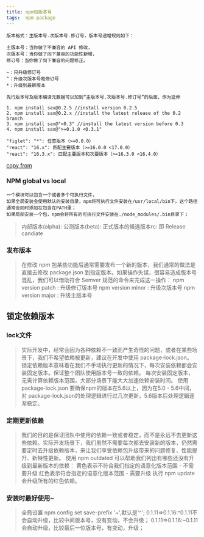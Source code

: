 ```yaml
---
title: npm包版本号
tags:  npm package
---
```


```
版本格式：主版本号.次版本号.修订号，版本号递增规则如下：

主版本号：当你做了不兼容的 API 修改，
次版本号：当你做了向下兼容的功能性新增，
修订号：当你做了向下兼容的问题修正。

~：只升级修订号
^：升级次版本号和修订号
*：升级到最新版本

先行版本号及版本编译元数据可以加到“主版本号.次版本号.修订号”的后面，作为延伸

1. npm install sax@0.2.5 //install version 0.2.5 
2. npm install sax@0.2.x //install the latest release of the 0.2 branch
3. npm install sax@"<0.3" //install the latest version before 0.3
4. npm install sax@">=0.1.0 <0.3.1" 

"figlet": "*": 任意版本（>=0.0.0）
"react": "16.x": 匹配主要版本（>=16.0.0 <17.0.0）
"react": "16.3.x": 匹配主要版本和次要版本（>=16.3.0 <16.4.0）
```
[copy from](https://semver.org/lang/zh-CN/)

### NPM global vs local
```
一个模块可以包含一个或者多个可执行文件，
如果全局安装会使用默认的安装目录，npm将可执行文件安装在/usr/local/bin下。这个路径通常会同时添加在包含在PATH里；
如果局部安装一个包，npm会将所有的可执行文件安装在./node_modules/.bin目录下；
```

> 内部版本(alpha):
公测版本(beta):
正式版本的候选版本rc: 即 Release candiate

### 发布版本

> 在修改 npm 包某些功能后通常需要发布一个新的版本，我们通常的做法是直接去修改 package.json 到指定版本。如果操作失误，很容易造成版本号混乱，我们可以借助符合 Semver 规范的命令来完成这一操作：
npm version patch : 升级修订版本号
npm version minor : 升级次版本号
npm version major : 升级主版本号

## 锁定依赖版本

### lock文件

> 实际开发中，经常会因为各种依赖不一致而产生奇怪的问题，或者在某些场景下，我们不希望依赖被更新，建议在开发中使用 package-lock.json。
锁定依赖版本意味着在我们不手动执行更新的情况下，每次安装依赖都会安装固定版本。保证整个团队使用版本号一致的依赖。
每次安装固定版本，无需计算依赖版本范围，大部分场景下能大大加速依赖安装时间。
使用 package-lock.json 要确保npm的版本在5.6以上，因为在5.0 - 5.6中间，对 package-lock.json的处理逻辑进行过几次更新，5.6版本后处理逻辑逐渐稳定。

### 定期更新依赖

> 我们的目的是保证团队中使用的依赖一致或者稳定，而不是永远不去更新这些依赖。实际开发场景下，我们虽然不需要每次都去安装新的版本，仍然需要定时去升级依赖版本，来让我们享受依赖包升级带来的问题修复、性能提升、新特性更新。
使用 npm outdated 可以帮助我们列出有哪些还没有升级到最新版本的依赖：
黄色表示不符合我们指定的语意化版本范围 - 不需要升级
红色表示符合指定的语意化版本范围 - 需要升级
执行 npm update 会升级所有的红色依赖。

### 安装时最好使用~
> 全局设置 npm config set save-prefix '~',默认是'^';
  0.1.11=>0.1.16:^0.1.11不会自动升级，比较中间版本号，没有变动，不会升级；
  0.1.11=>0.1.16:~0.1.11会自动升级，比较最后一位版本号，有变动，升级；

